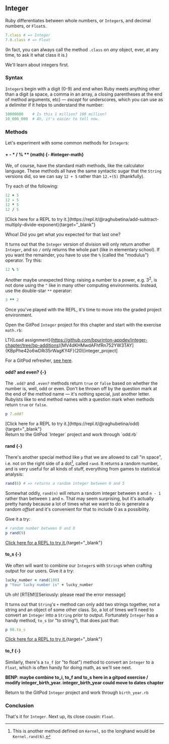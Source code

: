 ## Integer

Ruby differentiates between whole numbers, or `Integer`s, and decimal numbers, or `Float`s.

 ```ruby
7.class # => Integer
7.0.class # => Float
```

(In fact, you can always call the method `.class` on _any_ object, ever, at any time, to ask it what class it is.)

We'll learn about integers first.

###  Syntax

`Integer`s begin with a digit (0-9) and end when Ruby meets anything other than a digit (a space, a comma in an array, a closing parentheses at the end of method arguments, etc) — _except_ for underscores, which you can use as a delimiter if it helps to understand the number:

```ruby
10000000    # Is this 1 million? 100 million?
10_000_000  # Ah, it's easier to tell now.
```

###  Methods

Let's experiment with some common methods for `Integer`s:

#### + - * / % ** (math) {- #integer-math}

We, of course, have the standard math methods, like the calculator language. These methods all have the same syntactic sugar that the `String` versions did, so we can say `12 + 5` rather than `12.+(5)` (thankfully).

Try each of the following:

```ruby
12 + 5
12 - 5
12 * 5
12 / 5
```

<div class="experiment">
  [Click here for a REPL to try it.](https://repl.it/@raghubetina/add-subtract-multiply-divide-exponent){target="_blank"}
</div>

Whoa! Did you get what you expected for that last one?

It turns out that the `Integer` version of division will only return another `Integer`, and so `/` only returns the whole part (like in elementary school). If you want the remainder, you have to use the `%` (called the "modulus") operator. Try this:

```ruby
12 % 5
```

Another maybe unexpected thing: raising a number to a power, e.g. 3<sup>2</sup>, is not done using the `^` like in many other computing environments. Instead, use the double-star `**` operator:

```ruby
3 ** 2
```

Once you've played with the REPL, it's time to move into the graded project environment.

<div class="proj">

  Open the GitPod `Integer` project for this chapter and start with the exercise `math.rb`:

  LTI{Load assignment}(https://github.com/bpurinton-appdev/integer-chapter/tree/bp-additions)[MV4dKHMwdAFhfRn752YW3TAY]{KBpPhe42o6wDRi35rWagKY4F}(20)[integer_project] 
  
  For a GitPod refresher, [see here](#start-gitpod-project).
</div>

#### odd? and even? {-}

The `.odd?` and `.even?` methods return `true` or `false` based on whether the number is, well, odd or even. Don't be thrown off by the question mark at the end of the method name — it's nothing special, just another letter. Rubyists like to end method names with a question mark when methods return `true` or `false`.

```ruby
p 7.odd?
```

<div class="experiment">
  [Click here for a REPL to try it.](https://repl.it/@raghubetina/odd){target="_blank"}
</div>

<div class="proj">
  Return to the GitPod `Integer` project and work through `odd.rb`
</div>

#### rand {-}

There's another special method like `p` that we are allowed to call "in space", i.e. not on the right side of a dot[^rand_implicit_receiver], called `rand`. It returns a random number, and is very useful for all kinds of stuff, everything from games to statistical analysis:

[^rand_implicit_receiver]: This is another method defined on `Kernel`, so the longhand would be `Kernel.rand(6)`.

```ruby
rand(6) # => returns a random integer between 0 and 5
```

Somewhat oddly, `rand(n)` will return a random integer between `0` and `n - 1` rather than between `1` and `n`. That may seem surprising, but it's actually pretty handy because a lot of times what we want to do is generate a random _offset_ and it's convenient for that to include 0 as a possibility.

Give it a try:

```ruby
# random number between 0 and 8
p rand(9)
```

<div class="experiment">

  [Click here for a REPL to try it.](https://repl.it/@raghubetina/rand){target="_blank"}
</div>

#### to_s {-}

We often will want to combine our `Integer`s with `String`s when crafting output for our users. Give it a try:

```ruby
lucky_number = rand(100)
p "Your lucky number is" + lucky_number
```

Uh oh! [RTEM!][Seriously: please read the error message]

It turns out that `String`'s `+` method can only add two strings together, not a string and an object of some other class. So, a lot of times we'll need to convert an `Integer` into a `String` prior to output. Fortunately `Integer` has a handy method, `to_s` (or "to string"), that does just that:

```ruby
p 98.to_s
```

<div class="experiment">

  [Click here for a REPL to try it.](https://repl.it/@raghubetina/tos){target="_blank"}
</div>

#### to_f {-}

Similarly, there's a `to_f` (or "to float") method to convert an `Integer` to a `Float`, which is often handy for doing math, as we'll see next.

**BENP: maybe combine to_i, to_f and to_s here in a gitpod exercise / modify integer_birth_year. integer_birth_year could move to dates chapter**

<div class="proj">

  Return to the GitPod `Integer` project and work through `birth_year.rb`
</div>

###  Conclusion

That's it for `Integer`. Next up, its close cousin: `Float`.